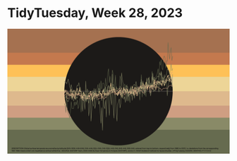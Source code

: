# TidyTuesday, Week 28, 2023

<img src="https://raw.githubusercontent.com/pyykkojuha/tidytuesday/main/R/2023_28/TIDY_2023_28.png" alt="2023/28">
